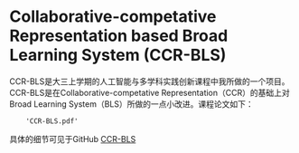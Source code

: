 # Collaborative-competative Representation based Broad Learning System (CCR-BLS)

CCR-BLS是大三上学期的人工智能与多学科实践创新课程中我所做的一个项目。    
CCR-BLS是在Collaborative-competative Representation（CCR）的基础上对Broad Learning System（BLS）所做的一点小改进。课程论文如下：  

```pdf
	'CCR-BLS.pdf'
```
具体的细节可见于GitHub
[CCR-BLS](https://github.com/WuGuangHeng/CCR_BLS)  
